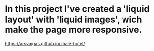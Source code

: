 # In this project I've created a 'liquid layout' with 'liquid images', wich make the page more responsive. 


https://arsvargas.github.io/chale-hotel/

